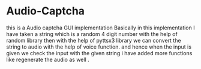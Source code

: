 # Audio-Captcha
this is a Audio captcha GUI implementation 
Basically in this implementation I have taken a string which is a random 4 digit number with the help of random library
then with the help of pyttsx3 library we can convert the string to audio with the help of voice function.
and hence when the input is given we check the input with the given string 
i have added more functions like regenerate the audio as well .
